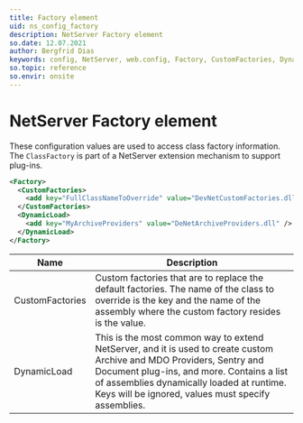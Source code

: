 ```yaml
---
title: Factory element
uid: ns_config_factory
description: NetServer Factory element
so.date: 12.07.2021
author: Bergfrid Dias
keywords: config, NetServer, web.config, Factory, CustomFactories, DynamicLoad
so.topic: reference
so.envir: onsite
---
```


# NetServer Factory element

These configuration values are used to access class factory information. The `ClassFactory` is part of a NetServer extension mechanism to support plug-ins.

```XML
<Factory>
  <CustomFactories>
    <add key="FullClassNameToOverride" value="DevNetCustomFactories.dll" />
  </CustomFactories>
  <DynamicLoad>
    <add key="MyArchiveProviders" value="DeNetArchiveProviders.dll" />
  </DynamicLoad>
</Factory>
```

| Name | Description |
|---|---|
| CustomFactories | Custom factories that are to replace the default factories. The name of the class to override is the key and the name of the assembly where the custom factory resides is the value. |
| DynamicLoad | This is the most common way to extend NetServer, and it is used to create custom Archive and MDO Providers, Sentry and Document plug-ins, and more. Contains a list of assemblies dynamically loaded at runtime. Keys will be ignored, values must specify assemblies. |
